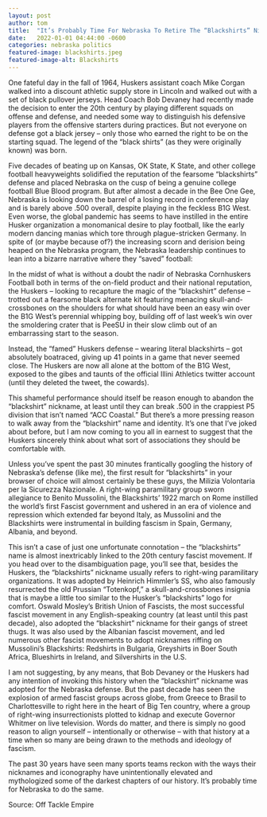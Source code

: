 ```yaml
---
layout: post
author: tom 
title:  "It’s Probably Time For Nebraska To Retire The “Blackshirts” Nickname"
date:   2022-01-01 04:44:00 -0600
categories: nebraska politics
featured-image: blackshirts.jpeg
featured-image-alt: Blackshirts 
---
```

One fateful day in the fall of 1964, Huskers assistant coach Mike Corgan walked into a discount athletic supply store in Lincoln and walked out with a set of black pullover jerseys. Head Coach Bob Devaney had recently made the decision to enter the 20th century by playing different squads on offense and defense, and needed some way to distinguish his defensive players from the offensive starters during practices. But not everyone on defense got a black jersey – only those who earned the right to be on the starting squad. The legend of the “black shirts” (as they were originally known) was born.

Five decades of beating up on Kansas, OK State, K State, and other college football heavyweights solidified the reputation of the fearsome “blackshirts” defense and placed Nebraska on the cusp of being a genuine college football Blue Blood program. But after almost a decade in the Bee One Gee, Nebraska is looking down the barrel of a losing record in conference play and is barely above .500 overall, despite playing in the feckless B1G West. Even worse, the global pandemic has seems to have instilled in the entire Husker organization a monomanical desire to play football, like the early modern dancing manias which tore through plague-stricken Germany. In spite of (or maybe because of?) the increasing scorn and derision being heaped on the Nebraska program, the Nebraska leadership continues to lean into a bizarre narrative where they “saved” football:

In the midst of what is without a doubt the nadir of Nebraska Cornhuskers Football both in terms of the on-field product and their national reputation, the Huskers – looking to recapture the magic of the “blackshirt” defense – trotted out a fearsome black alternate kit featuring menacing skull-and-crossbones on the shoulders for what should have been an easy win over the B1G West’s perennial whipping boy, building off of last week’s win over the smoldering crater that is PeeSU in their slow climb out of an embarrassing start to the season.

Instead, the “famed” Huskers defense – wearing literal blackshirts – got absolutely boatraced, giving up 41 points in a game that never seemed close. The Huskers are now all alone at the bottom of the B1G West, exposed to the gibes and taunts of the official Illini Athletics twitter account (until they deleted the tweet, the cowards).

This shameful performance should itself be reason enough to abandon the “blackshirt” nickname, at least until they can break .500 in the crappiest P5 division that isn’t named “ACC Coastal.” But there’s a more pressing reason to walk away from the “blackshirt” name and identity. It’s one that I’ve joked about before, but I am now coming to you all in earnest to suggest that the Huskers sincerely think about what sort of associations they should be comfortable with.

Unless you’ve spent the past 30 minutes frantically googling the history of Nebraska’s defense (like me), the first result for “blackshirts” in your browser of choice will almost certainly be these guys, the Milizia Volontaria per la Sicurezza Nazionale. A right-wing paramilitary group sworn allegiance to Benito Mussolini, the Blackshirts’ 1922 march on Rome instilled the world’s first Fascist government and ushered in an era of violence and repression which extended far beyond Italy, as Mussolini and the Blackshirts were instrumental in building fascism in Spain, Germany, Albania, and beyond.

This isn’t a case of just one unfortunate connotation – the “blackshirts” name is almost inextricably linked to the 20th century fascist movement. If you head over to the disambiguation page, you’ll see that, besides the Huskers, the “blackshirts” nickname usually refers to right-wing paramilitary organizations. It was adopted by Heinrich Himmler’s SS, who also famously resurrected the old Prussian “Totenkopf,” a skull-and-crossbones insignia that is maybe a little too similar to the Husker’s “blackshirts” logo for comfort. Oswald Mosley’s British Union of Fascists, the most successful fascist movement in any English-speaking country (at least until this past decade), also adopted the “blackshirt” nickname for their gangs of street thugs. It was also used by the Albanian fascist movement, and led numerous other fascist movements to adopt nicknames riffing on Mussolini’s Blackshirts: Redshirts in Bulgaria, Greyshirts in Boer South Africa, Blueshirts in Ireland, and Silvershirts in the U.S.

I am not suggesting, by any means, that Bob Devaney or the Huskers had any intention of invoking this history when the “blackshirt” nickname was adopted for the Nebraska defense. But the past decade has seen the explosion of armed fascist groups across globe, from Greece to Brasil to Charlottesville to right here in the heart of Big Ten country, where a group of right-wing insurrectionists plotted to kidnap and execute Governor Whitmer on live television. Words do matter, and there is simply no good reason to align yourself – intentionally or otherwise – with that history at a time when so many are being drawn to the methods and ideology of fascism.

The past 30 years have seen many sports teams reckon with the ways their nicknames and iconography have unintentionally elevated and mythologized some of the darkest chapters of our history. It’s probably time for Nebraska to do the same.

Source: Off Tackle Empire
